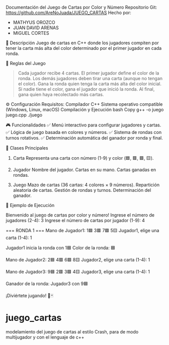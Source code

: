 Documentación del Juego de Cartas por Color y Número
Repositorio Git: https://github.com/AreNoJuada/JUEGO_CARTAS
Hecho por:
- MATHYUS OROZCO
- JUAN DAVID ARENAS
- MIGUEL CORTES


📌 Descripción
Juego de cartas en C++ donde los jugadores compiten por tener la carta más alta del color determinado por el primer jugador en cada ronda.

🔹 Reglas del Juego
> Cada jugador recibe 4 cartas.
> El primer jugador define el color de la ronda.
> Los demás jugadores deben tirar una carta (aunque no tengan el color).
> Gana la ronda quien tenga la carta más alta del color inicial.
> Si nadie tiene el color, gana el jugador que inició la ronda.
> Al final, gana quien haya recolectado más cartas.

⚙️ Configuración
Requisitos:
Compilador C++
Sistema operativo compatible (Windows, Linux, macOS)
Compilación y Ejecución
bash
Copy
g++ -o juego juego.cpp
./juego

🎮 Funcionalidades
✅ Menú interactivo para configurar jugadores y cartas.
✅ Lógica de juego basada en colores y números.
✅ Sistema de rondas con turnos rotativos.
✅ Determinación automática del ganador por ronda y final.


📝 Clases Principales
1. Carta
Representa una carta con número (1-9) y color (🟦, 🟥, 🟩, 🟨).

2. Jugador
Nombre del jugador.
Cartas en su mano.
Cartas ganadas en rondas.

3. Juego 
Mazo de cartas (36 cartas: 4 colores × 9 números).
Repartición aleatoria de cartas.
Gestión de rondas y turnos.
Determinación del ganador.

🎯 Ejemplo de Ejecución

Bienvenido al juego de cartas por color y número!
Ingrese el número de jugadores (2-4): 3
Ingrese el número de cartas por jugador (1-9): 4

=== RONDA 1 ===
Mano de Jugador1: 1🟦 3🟥 7🟩 5🟨 
Jugador1, elige una carta (1-4): 1

Jugador1 inicia la ronda con 1🟦
Color de la ronda: 🟦

Mano de Jugador2: 2🟦 4🟥 6🟩 8🟨 
Jugador2, elige una carta (1-4): 1

Mano de Jugador3: 9🟦 2🟥 3🟩 4🟨 
Jugador3, elige una carta (1-4): 1

Ganador de la ronda: Jugador3 con 9🟦

¡Diviértete jugando! 🎲🃏


# juego_cartas
modelamiento del juego de cartas al estilo Crash, para de modo multijugador y con el lenguaje de c++
